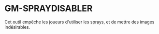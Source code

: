 # GM-SPRAYDISABLER
Cet outil empêche les joueurs d'utiliser les sprays, et de mettre des images indésirables.
